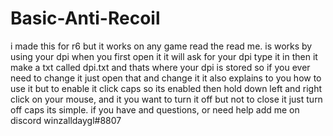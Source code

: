 # Basic-Anti-Recoil
i made this for r6 but it works on any game read the read me.
is works by using your dpi 
when you first open it it will ask for your dpi type it in then it make a txt called dpi.txt and thats where your dpi is stored so if you ever need to change it just open that and change it
it also explains to you how to use it
but to enable it click caps so its enabled then hold down left and right click on your mouse, and it you want to turn it off but not to close it just turn off caps its simple.
if you have and questions, or need help add me on discord winzalldaygl#8807
